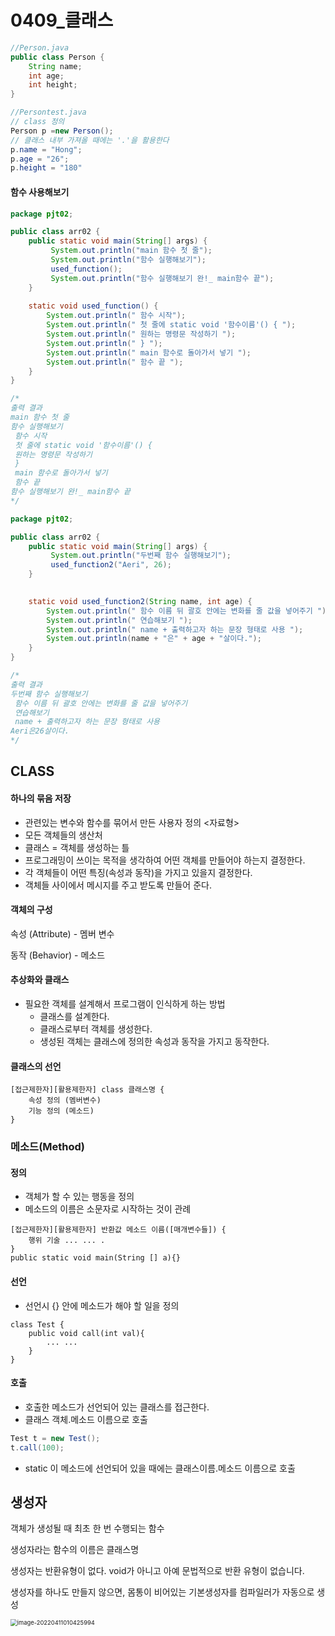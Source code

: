 # 0409_클래스

```java
//Person.java
public class Person {
    String name;
    int age;
    int height;
}
```

```java
//Persontest.java
// class 정의 
Person p =new Person();
// 클래스 내부 가져올 때에는 '.'을 활용한다
p.name = "Hong";
p.age = "26";
p.height = "180"
```



#### 함수 사용해보기

```java
package pjt02;

public class arr02 {
	public static void main(String[] args) {
		 System.out.println("main 함수 첫 줄");
		 System.out.println("함수 실행해보기");
		 used_function();
		 System.out.println("함수 실행해보기 완!_ main함수 끝");
	}
	
	static void used_function() {
		System.out.println(" 함수 시작");
		System.out.println(" 첫 줄에 static void '함수이름'() { ");
		System.out.println(" 원하는 명령문 작성하기 ");
		System.out.println(" } ");
		System.out.println(" main 함수로 돌아가서 넣기 ");
		System.out.println(" 함수 끝 ");
	}
}

/*
출력 결과
main 함수 첫 줄
함수 실행해보기
 함수 시작
 첫 줄에 static void '함수이름'() { 
 원하는 명령문 작성하기 
 } 
 main 함수로 돌아가서 넣기 
 함수 끝 
함수 실행해보기 완!_ main함수 끝
*/
```

```java
package pjt02;

public class arr02 {
	public static void main(String[] args) {
		 System.out.println("두번째 함수 실행해보기");
		 used_function2("Aeri", 26);
	}
	

	static void used_function2(String name, int age) {
		System.out.println(" 함수 이름 뒤 괄호 안에는 변화를 줄 값을 넣어주기 ");
		System.out.println(" 연습해보기 ");
		System.out.println(" name + 출력하고자 하는 문장 형태로 사용 ");
		System.out.println(name + "은" + age + "살이다.");
	}
}

/*
출력 결과
두번째 함수 실행해보기
 함수 이름 뒤 괄호 안에는 변화를 줄 값을 넣어주기
 연습해보기 
 name + 출력하고자 하는 문장 형태로 사용 
Aeri은26살이다.
*/
```

## CLASS 

#### 하나의 묶음 저장

- 관련있는 변수와 함수를 묶어서 만든 사용자 정의 <자료형>
- 모든 객체들의 생산처
- 클래스 = 객체를 생성하는 틀
- 프로그래밍이 쓰이는 목적을 생각하여 어떤 객체를 만들어야 하는지 결정한다.
- 각 객체들이 어떤 특징(속성과 동작)을 가지고 있을지 결정한다.
- 객체들 사이에서 메시지를 주고 받도록 만들어 준다.

#### 객체의 구성

속성 (Attribute) - 멤버 변수

동작 (Behavior) - 메소드



#### 추상화와 클래스

- 필요한 객체를 설계해서 프로그램이 인식하게 하는 방법
  - 클래스를 설계한다.
  - 클래스로부터 객체를 생성한다.
  - 생성된 객체는 클래스에 정의한 속성과 동작을 가지고 동작한다.



#### 클래스의 선언

```
[접근제한자][활용제한자] class 클래스명 {
	속성 정의 (멤버변수)
	기능 정의 (메소드)
}
```



### 메소드(Method)

#### 정의

- 객체가 할 수 있는 행동을 정의
- 메소드의 이름은 소문자로 시작하는 것이 관례

```
[접근제한자][활용제한자] 반환값 메소드 이름([매개변수들]) {
	행위 기술 ... ... .
}
public static void main(String [] a){}
```



#### 선언

- 선언시 {} 안에 메소드가 해야 할 일을 정의

```
class Test {
	public void call(int val){
		... ...
	}
}
```



#### 호출

- 호출한 메소드가 선언되어 있는 클래스를 접근한다.
- 클래스 객체.메소드 이름으로 호출

```java
Test t = new Test();
t.call(100);
```

- static 이 메소드에 선언되어 있을 때에는 클래스이름.메소드 이름으로 호출



## 생성자

객체가 생성될 때 최초 한 번 수행되는 함수

생성자라는 함수의 이름은 클래스명

생성자는 반환유형이 없다. void가 아니고 아예 문법적으로 반환 유형이 없습니다.

생성자를 하나도 만들지 않으면, 몸통이 비어있는 기본생성자를 컴파일러가 자동으로 생성

<img src="C:\Users\kim\AppData\Roaming\Typora\typora-user-images\image-20220411010425994.png" alt="image-20220411010425994" style="zoom:67%;" />